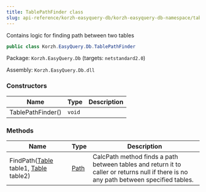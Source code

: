 ```yaml
---
title: TablePathFinder class
slug: api-reference/korzh-easyquery-db/korzh-easyquery-db-namespace/tablepathfinder-class
---
```

Contains logic for finding path between two tables
```csharp
public class Korzh.EasyQuery.Db.TablePathFinder

```
Package: `Korzh.EasyQuery.Db` (targets: `netstandard2.0`)

Assembly: `Korzh.EasyQuery.Db.dll`

### Constructors

| Name | Type | Description | 
| --- | --- | --- | 
| TablePathFinder() | `void` |  | 


### Methods

| Name | Type | Description | 
| --- | --- | --- | 
| FindPath([Table](api-reference/korzh-easyquery-db/korzh-easyquery-db-namespace/table-class) table1, [Table](api-reference/korzh-easyquery-db/korzh-easyquery-db-namespace/table-class) table2) | [Path](api-reference/korzh-easyquery-db/korzh-easyquery-db-namespace/path-class) | CalcPath method finds a path between tables and return it to caller or  returns null if there is no any path between specified tables. |